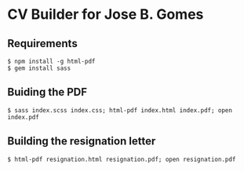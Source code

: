 # CV Builder for Jose B. Gomes

## Requirements

    $ npm install -g html-pdf
    $ gem install sass

## Buiding the PDF

    $ sass index.scss index.css; html-pdf index.html index.pdf; open index.pdf

## Building the resignation letter

    $ html-pdf resignation.html resignation.pdf; open resignation.pdf

